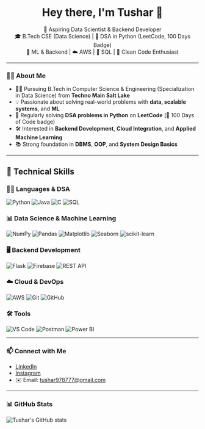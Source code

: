 <h1 align="center">Hey there, I'm Tushar 👋</h1>

<p align="center">
  🚀 Aspiring Data Scientist & Backend Developer <br>
  🎓 B.Tech CSE (Data Science) | 🐍 DSA in Python (LeetCode, 100 Days Badge) <br>
  🤖 ML & Backend | ☁️ AWS | 💾 SQL | 🔧 Clean Code Enthusiast
</p>

---

### 🧑‍💻 About Me

- 👨‍🎓 Pursuing B.Tech in Computer Science & Engineering (Specialization in Data Science) from **Techno Main Salt Lake**
- 💡 Passionate about solving real-world problems with **data, scalable systems**, and **ML**
- 🔁 Regularly solving **DSA problems in Python** on **LeetCode** (🏅 100 Days of Code badge)
- 🛠️ Interested in **Backend Development**, **Cloud Integration**, and **Applied Machine Learning**
- 📚 Strong foundation in **DBMS**, **OOP**, and **System Design Basics**

---

## 🧰 Technical Skills

### 👨‍💻 Languages & DSA
![Python](https://img.shields.io/badge/Python-3670A0?style=for-the-badge&logo=python&logoColor=white)
![Java](https://img.shields.io/badge/Java-ED8B00?style=for-the-badge&logo=java&logoColor=white)
![C](https://img.shields.io/badge/C-00599C?style=for-the-badge&logo=c&logoColor=white)
![SQL](https://img.shields.io/badge/SQL-003B57?style=for-the-badge&logo=mysql&logoColor=white)

### 📊 Data Science & Machine Learning
![NumPy](https://img.shields.io/badge/NumPy-013243?style=for-the-badge&logo=numpy&logoColor=white)
![Pandas](https://img.shields.io/badge/Pandas-150458?style=for-the-badge&logo=pandas&logoColor=white)
![Matplotlib](https://img.shields.io/badge/Matplotlib-007ACC?style=for-the-badge&logo=matplotlib&logoColor=white)
![Seaborn](https://img.shields.io/badge/Seaborn-2C2D72?style=for-the-badge&logo=python&logoColor=white)
![scikit-learn](https://img.shields.io/badge/Scikit--Learn-F7931E?style=for-the-badge&logo=scikit-learn&logoColor=white)

### 🖥️ Backend Development
![Flask](https://img.shields.io/badge/Flask-000000?style=for-the-badge&logo=flask&logoColor=white)
![Firebase](https://img.shields.io/badge/Firebase-FFCA28?style=for-the-badge&logo=firebase&logoColor=black)
![REST API](https://img.shields.io/badge/REST%20API-FF6F61?style=for-the-badge&logo=fastapi&logoColor=white)

### ☁️ Cloud & DevOps
![AWS](https://img.shields.io/badge/AWS-232F3E?style=for-the-badge&logo=amazonaws&logoColor=white)
![Git](https://img.shields.io/badge/Git-F05032?style=for-the-badge&logo=git&logoColor=white)
![GitHub](https://img.shields.io/badge/GitHub-181717?style=for-the-badge&logo=github&logoColor=white)

### 🛠️ Tools
![VS Code](https://img.shields.io/badge/VSCode-007ACC?style=for-the-badge&logo=visual-studio-code&logoColor=white)
![Postman](https://img.shields.io/badge/Postman-FF6C37?style=for-the-badge&logo=postman&logoColor=white)
![Power BI](https://img.shields.io/badge/PowerBI-F2C811?style=for-the-badge&logo=powerbi&logoColor=black)

---

### 📫 Connect with Me

- [LinkedIn]([https://www.linkedin.com/in/tusharkamaldeo](https://www.linkedin.com/in/bharti-tushar-k-7aaaa0286/))
- [Instagram](https://www.instagram.com/tushar_.bharti/)
- ✉️ Email: tushar978777@gmail.com

---

### 📊 GitHub Stats
![Tushar's GitHub stats](https://github-readme-stats.vercel.app/api?username=Tushar9898&show_icons=true&theme=radical)

